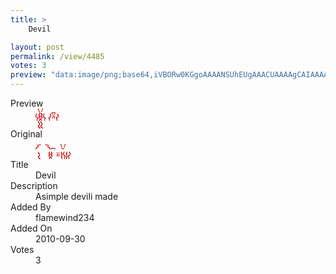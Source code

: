 ```yaml
---
title: >
    Devil

layout: post
permalink: /view/4485
votes: 3
preview: "data:image/png;base64,iVBORw0KGgoAAAANSUhEUgAAACUAAAAgCAIAAAAaMSbnAAAABnRSTlMA/wD/AP5AXyvrAAABBElEQVRIieVWQRKDMAgkGX/k/3+gXwo9xFIKSLGS9NAdD0IgKwSCBbHBE3upKxMd5deoendHvI+Ced8ewez4jO2II50M5udz0aqbBcmzovcx4vMdIkzdS4gHENsGgNjoIZHrhY14/FVuk1+ffrlVraXw6SXCGrSpoA7J/ED/IPnqiq07Cpcu2sHtpZo+l2BGvNACLyrOqvX+vibNS0nFs7m1ym2Ewcfy5jZGi5wV2FluIzknm6PfRbrM7MWVAtzGqECngfS+l4IDcz50i8SZzpE/cXy83dd8MuT+thBmx+fd1yPmu9Fh+roZxQfq5s0lM/hG46fndzYoRvHB/PP7j34YR/kADiNlyhPZm1YAAAAASUVORK5CYII="
---
```

<dl class="side-by-side">
<dt>Preview</dt>
<dd>
    <img class="preview" src="data:image/png;base64,iVBORw0KGgoAAAANSUhEUgAAACUAAAAgCAIAAAAaMSbnAAAABnRSTlMA/wD/AP5AXyvrAAABBElEQVRIieVWQRKDMAgkGX/k/3+gXwo9xFIKSLGS9NAdD0IgKwSCBbHBE3upKxMd5deoendHvI+Ced8ewez4jO2II50M5udz0aqbBcmzovcx4vMdIkzdS4gHENsGgNjoIZHrhY14/FVuk1+ffrlVraXw6SXCGrSpoA7J/ED/IPnqiq07Cpcu2sHtpZo+l2BGvNACLyrOqvX+vibNS0nFs7m1ym2Ewcfy5jZGi5wV2FluIzknm6PfRbrM7MWVAtzGqECngfS+l4IDcz50i8SZzpE/cXy83dd8MuT+thBmx+fd1yPmu9Fh+roZxQfq5s0lM/hG46fndzYoRvHB/PP7j34YR/kADiNlyhPZm1YAAAAASUVORK5CYII=">
</dd>
<dt>Original</dt>
<dd>
    <img class="preview" src="data:image/png;base64,iVBORw0KGgoAAAANSUhEUgAAAEAAAAAgCAYAAACinX6EAAAA5klEQVR42u1XOQ7AIAzj/2/rn1p16IJoSIJNGGypC6IQHOdqTRAEQRAEYYCrtRuxh2UD/O73wP5j/JOxybtO93i1Io6Q/e7H/ymAJv/KMzxhAL8DfSAlPk+VvffM1URJI5TlLas6ZIhgVhpBEAR4tu2THrqiZPZsbYejjYtF2HYC0B7zGDQj4Fsb2edd20ZCtnX1jL4RcpcciVBBtHH5e2SvgMjIXDYVZnKARcCsi1ztNOEhgMwBEVUs5zBUEkRXAYuUWYiUTV2owcUT91aVKDMaNb15Yx7mRHQvwFBBpHEqT4QnE/AAfo9b5g67fjEAAAAASUVORK5CYII=">
</dd>
<dt>Title</dt>
<dd>Devil</dd>
<dt>Description</dt>
<dd>Asimple devili made</dd>
<dt>Added By</dt>
<dd>flamewind234</dd>
<dt>Added On</dt>
<dd>2010-09-30</dd>
<dt>Votes</dt>
<dd>3</dd>
</dl>
